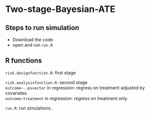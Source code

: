# Two-stage-Bayesian-ATE

## Steps to run simulation
- Download the code
- open and run `run.R`

## R functions
`risk.designfunction.R`: first stage  

`risk.analysisfunction.R`: second stage  
    `outcome~.-psvector` in regression: regress on treatment adjusted by covariates  
    `outcome~treatment` in regression: regress on treatment only  

`run.R`: run simulations.  
